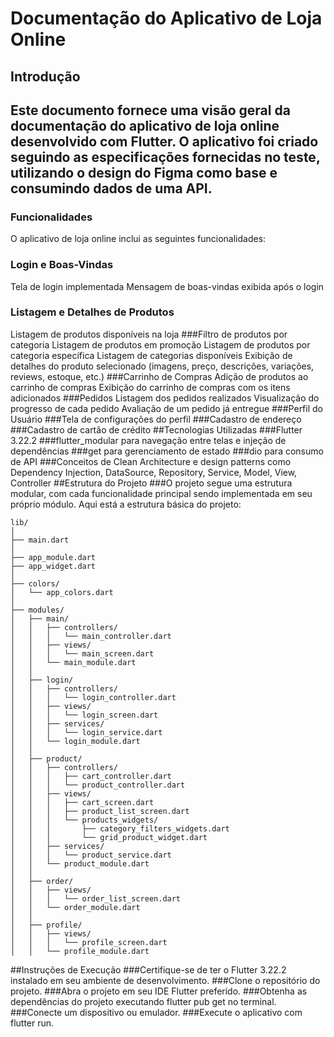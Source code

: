 # Documentação do Aplicativo de Loja Online
## Introdução
## Este documento fornece uma visão geral da documentação do aplicativo de loja online desenvolvido com Flutter. O aplicativo foi criado seguindo as especificações fornecidas no teste, utilizando o design do Figma como base e consumindo dados de uma API.
### Funcionalidades
O aplicativo de loja online inclui as seguintes funcionalidades:
### Login e Boas-Vindas
Tela de login implementada
Mensagem de boas-vindas exibida após o login
### Listagem e Detalhes de Produtos
Listagem de produtos disponíveis na loja
###Filtro de produtos por categoria
Listagem de produtos em promoção
Listagem de produtos por categoria específica
Listagem de categorias disponíveis
Exibição de detalhes do produto selecionado (imagens, preço, descrições, variações, reviews, estoque, etc.)
###Carrinho de Compras
Adição de produtos ao carrinho de compras
Exibição do carrinho de compras com os itens adicionados
###Pedidos
Listagem dos pedidos realizados
Visualização do progresso de cada pedido
Avaliação de um pedido já entregue
###Perfil do Usuário
###Tela de configurações do perfil
###Cadastro de endereço
###Cadastro de cartão de crédito
##Tecnologias Utilizadas
###Flutter 3.22.2
###flutter_modular para navegação entre telas e injeção de dependências
###get para gerenciamento de estado
###dio para consumo de API
###Conceitos de Clean Architecture e design patterns como Dependency Injection, DataSource, Repository, Service, Model, View, Controller
##Estrutura do Projeto
###O projeto segue uma estrutura modular, com cada funcionalidade principal sendo implementada em seu próprio módulo. Aqui está a estrutura básica do projeto:
```
lib/
│
├── main.dart
│
├── app_module.dart
├── app_widget.dart
│
├── colors/
│   └── app_colors.dart
│
├── modules/
│   ├── main/
│   │   ├── controllers/
│   │   │   └── main_controller.dart
│   │   ├── views/
│   │   │   └── main_screen.dart
│   │   └── main_module.dart
│   │
│   ├── login/
│   │   ├── controllers/
│   │   │   └── login_controller.dart
│   │   ├── views/
│   │   │   └── login_screen.dart
│   │   ├── services/
│   │   │   └── login_service.dart
│   │   └── login_module.dart
│   │
│   ├── product/
│   │   ├── controllers/
│   │   │   ├── cart_controller.dart
│   │   │   └── product_controller.dart
│   │   ├── views/
│   │   │   ├── cart_screen.dart
│   │   │   ├── product_list_screen.dart
│   │   │   └── products_widgets/
│   │   │       ├── category_filters_widgets.dart
│   │   │       └── grid_product_widget.dart
│   │   ├── services/
│   │   │   └── product_service.dart
│   │   └── product_module.dart
│   │
│   ├── order/
│   │   ├── views/
│   │   │   └── order_list_screen.dart
│   │   └── order_module.dart
│   │
│   ├── profile/
│   │   ├── views/
│   │   │   └── profile_screen.dart
│   │   └── profile_module.dart
```
##Instruções de Execução
###Certifique-se de ter o Flutter 3.22.2 instalado em seu ambiente de desenvolvimento.
###Clone o repositório do projeto.
###Abra o projeto em seu IDE Flutter preferido.
###Obtenha as dependências do projeto executando flutter pub get no terminal.
###Conecte um dispositivo ou emulador.
###Execute o aplicativo com flutter run.
